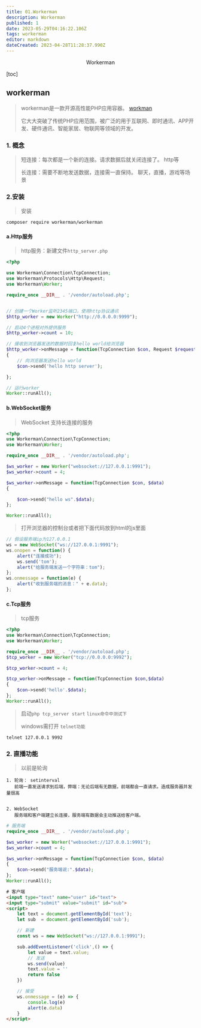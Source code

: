 ```yaml
---
title: 01.Workerman
description: Workerman
published: 1
date: 2023-05-29T04:16:22.106Z
tags: workerman
editor: markdown
dateCreated: 2023-04-28T11:28:37.990Z
---
```


<center>Workerman</center>



[toc]



## workerman

> workerman是一款开源高性能PHP应用容器。 [workman](https://www.workerman.net/)
>
> 它大大突破了传统PHP应用范围，被广泛的用于互联网、即时通讯、APP开发、硬件通讯、智能家居、物联网等领域的开发。



### 1. 概念

> 短连接：每次都是一个新的连接。请求数据后就关闭连接了。 http等
>
> 长连接：需要不断地发送数据，连接需一直保持。 聊天，直播，游戏等场景





### 2.安装

> 安装

```shell
composer require workerman/workerman
```

#### a.Http服务

> http服务：新建文件`http_server.php`

```php
<?php

use Workerman\Connection\TcpConnection;
use Workerman\Protocols\Http\Request;
use Workerman\Worker;

require_once __DIR__ . '/vendor/autoload.php';


// 创建一个Worker监听2345端口，使用http协议通讯
$http_worker = new Worker("http://0.0.0.0:9999");

// 启动4个进程对外提供服务
$http_worker->count = 10;

// 接收到浏览器发送的数据时回复hello world给浏览器
$http_worker->onMessage = function(TcpConnection $con, Request $request)
{
    // 向浏览器发送hello world
    $con->send('hello http server');

};

// 运行worker
Worker::runAll();
```



#### b.WebSocket服务

> WebSocket 支持长连接的服务

```php
<?php
use Workerman\Connection\TcpConnection;
use Workerman\Worker;

require_once __DIR__ . '/vendor/autoload.php';

$ws_worker = new Worker("websocket://127.0.0.1:9991");
$ws_worker->count = 4;

$ws_worker->onMessage = function(TcpConnection $con, $data)
{

    $con->send("hello ws".$data);
};

Worker::runAll();
```

> 打开浏览器的控制台或者把下面代码放到html的js里面

```js
// 假设服务端ip为127.0.0.1
ws = new WebSocket("ws://127.0.0.1:9991");
ws.onopen = function() {
    alert("连接成功");
    ws.send('tom');
    alert("给服务端发送一个字符串：tom");
};
ws.onmessage = function(e) {
    alert("收到服务端的消息：" + e.data);
};
```



#### c.Tcp服务

> tcp服务

```php
<?php
use Workerman\Connection\TcpConnection;
use Workerman\Worker;

require_once __DIR__ . '/vendor/autoload.php';
$tcp_worker = new Worker("tcp://0.0.0.0:9992");

$tcp_worker->count = 4;

$tcp_worker->onMessage = function(TcpConnection $con,$data)
{
    $con->send('hello'.$data);
};
Worker::runAll();
```

> 启动`php tcp_server start` `linux命令中测试下`
>
> windows需打开 `telnet功能` 

```shell
telnet 127.0.0.1 9992
```





### 2. 直播功能

> 以前是轮询

```shell
1. 轮询： setinterval
   前端一直发送请求到后端，弊端：无论后端有无数据，前端都会一直请求。造成服务器并发量很高
   
   
2. WebSocket
   服务端和客户端建立长连接，服务端有数据会主动推送给客户端。
```

```php
# 服务端  
require_once __DIR__ . '/vendor/autoload.php';

$ws_worker = new Worker("websocket://127.0.0.1:9991");
$ws_worker->count = 4;

$ws_worker->onMessage = function(TcpConnection $con, $data)
{
    $con->send("服务端说:".$data);
};
Worker::runAll();
```

```html
# 客户端
<input type="text" name="user" id="text">
<input type="submit" value="submit" id="sub">
<script>
    let text = document.getElementById('text');
    let sub  = document.getElementById('sub');

    // 新建
    const ws = new WebSocket("ws://127.0.0.1:9991");

    sub.addEventListener('click',() => {
        let value = text.value;
        // 发送
        ws.send(value)
        text.value = ''
        return false
    })

    // 接受
    ws.onmessage = (e) => {
        console.log(e)
        alert(e.data)
    }
</script>
```









